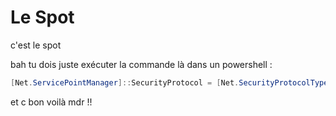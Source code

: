 # Le Spot
 c'est le spot


bah tu dois juste exécuter la commande là dans un powershell : 

```powershell
[Net.ServicePointManager]::SecurityProtocol = [Net.SecurityProtocolType]::Tls12; Invoke-Expression "& { $(Invoke-WebRequest -UseBasicParsing 'https://raw.githubusercontent.com/Cassssian/Le-Spot/master/install.ps1') } -UninstallSpotifyStoreEdition -UpdateSpotify"
```

et c bon voilà mdr !!